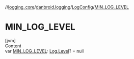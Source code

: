 //[logging_core](../../../index.md)/[danbroid.logging](../index.md)/[LogConfig](index.md)/[MIN_LOG_LEVEL](-m-i-n_-l-o-g_-l-e-v-e-l.md)



# MIN_LOG_LEVEL  
[jvm]  
Content  
var [MIN_LOG_LEVEL](-m-i-n_-l-o-g_-l-e-v-e-l.md): [Log.Level](../-log/-level/index.md)? = null  



